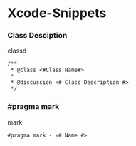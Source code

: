 Xcode-Snippets
==============

### Class Desciption

classd

    /**
     * @class <#Class Name#>
     *
     * @discussion <# Class Description #>
     */
     
     
### #pragma mark

mark
    
    #pragma mark - <# Name #>
